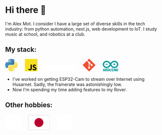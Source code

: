 # Hi there :wave:
I'm Alex Mot. I consider I have a large set of diverse skills in the tech industry: from python automation, next.js, web development to IoT. I study music at school, and robotics at a club.

## My stack: 
<img src="./icons/python-icon.svg" alt="Python Icon" style="width: 40px" />&nbsp;&nbsp;&nbsp;&nbsp;&nbsp;&nbsp;<img src="./icons/javascript-programming-language-icon.svg" alt="Javascript Icon" style="width: 40px" />&nbsp;&nbsp;&nbsp;&nbsp;&nbsp;&nbsp;<img src="./icons/nextjs-icon.svg" alt="NextJS Icon" style="width: 100px" />&nbsp;&nbsp;&nbsp;&nbsp;&nbsp;&nbsp;<img src="./icons/git-icon.svg" alt="Git Icon" style="width: 40px" />&nbsp;&nbsp;&nbsp;&nbsp;&nbsp;&nbsp;<img src="./icons/arduino-icon.svg" alt="Arduino Icon" style="width: 50px" />

- I've worked on getting ESP32-Cam to stream over Internet using Husarnet. Sadly, the framerate was astonishingly low.
- Now I'm spending my time adding features to my Rover.
  
## Other hobbies:

<img src="./icons/keyboard-piano-icon.svg" alt="Keyboard Icon" style="width: 50px"/>&nbsp;&nbsp;&nbsp;&nbsp;&nbsp;&nbsp;<img src="./icons/japan-flag-icon.svg" alt="Japan Flag Icon" style="width: 70px"/>&nbsp;&nbsp;&nbsp;&nbsp;&nbsp;&nbsp;<img src="./icons/iot-icon.svg" alt="IOT Icon" style="width: 50px"/>

<!---
alexandrumot/alexandrumot is a ✨ special ✨ repository because its `README.md` (this file) appears on your GitHub profile.
You can click the Preview link to take a look at your changes.
--->
